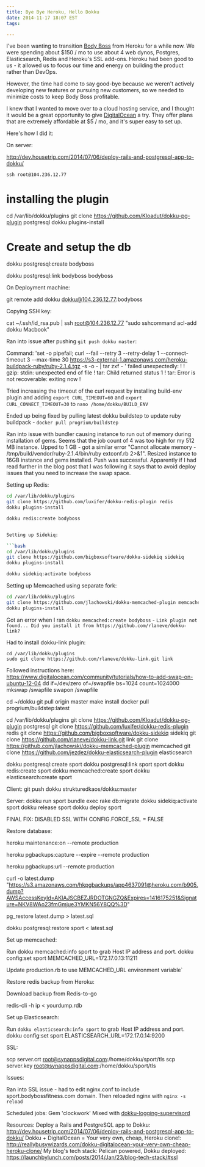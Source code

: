 ```yaml
---
title: Bye Bye Heroku, Hello Dokku
date: 2014-11-17 18:07 EST
tags:

---
```


I've been wanting to transition [Body Boss](https://sport.bodybossfitness.com) from Heroku for a while now. We were spending about $150 / mo to use about 4 web dynos, Postgres, Elasticsearch, Redis and Heroku's SSL add-ons. Heroku had been good to us - it allowed us to focus our time and energy on building the product rather than DevOps.

However, the time had come to say good-bye because we weren't actively developing new features or pursuing new customers, so we needed to minimize costs to keep Body Boss profitable.

I knew that I wanted to move over to a cloud hosting service, and I thought it would be a great opportunity to give [DigitalOcean](https://www.digitalocean.com/) a try. They offer plans that are extremely affordable at $5 / mo, and it's super easy to set up.

Here's how I did it:

On server:

http://dev.housetrip.com/2014/07/06/deploy-rails-and-postgresql-app-to-dokku/

`ssh root@104.236.12.77`


# installing the plugin
cd /var/lib/dokku/plugins
git clone https://github.com/Kloadut/dokku-pg-plugin postgresql
dokku plugins-install

# Create and setup the db
dokku postgresql:create bodyboss

dokku postgresql:link bodyboss bodyboss



On Deployment machine:

git remote add dokku dokku@104.236.12.77:bodyboss


Copying SSH key:

cat ~/.ssh/id_rsa.pub | ssh root@104.236.12.77 "sudo sshcommand acl-add dokku Macbook"


Ran into issue after pushing ``git push dokku master``:

Command: 'set -o pipefail; curl --fail --retry 3 --retry-delay 1 --connect-timeout 3 --max-time 30 https://s3-external-1.amazonaws.com/heroku-buildpack-ruby/ruby-2.1.4.tgz -s -o - | tar zxf - ' failed unexpectedly:
 !
 !     gzip: stdin: unexpected end of file
 !     tar: Child returned status 1
 !     tar: Error is not recoverable: exiting now
 !

Tried increasing the timeout of the curl request by installing build-env plugin and adding ``export CURL_TIMEOUT=60`` and ``export CURL_CONNECT_TIMEOUT=30`` to ``nano /home/dokku/BUILD_ENV``

Ended up being fixed by pulling latest dokku buildstep to update ruby buildpack - ``docker pull progrium/buildstep``

Ran into issue with bundler causing instance to run out of memory during installation of gems. Seems that the job count of 4 was too high for my 512 MB instance. Upped to 1 GB - got a similar error "Cannot allocate memory - /tmp/build/vendor/ruby-2.1.4/bin/ruby extconf.rb  2>&1". Resized instance to 16GB instance and gems installed. Push was successful. Apparently if I had read further in the blog post that I was following it says that to avoid deploy issues that you need to increase the swap space.


Setting up Redis:

```bash
cd /var/lib/dokku/plugins
git clone https://github.com/luxifer/dokku-redis-plugin redis
dokku plugins-install

dokku redis:create bodyboss


Setting up Sidekiq:

```bash
cd /var/lib/dokku/plugins
git clone https://github.com/bigboxsoftware/dokku-sidekiq sidekiq
dokku plugins-install

dokku sidekiq:activate bodyboss
```


Setting up Memcached using separate fork:
```bash
cd /var/lib/dokku/plugins
git clone https://github.com/jlachowski/dokku-memcached-plugin memcached
dokku plugins-install
```

Got an error when I ran ``dokku memcached:create bodyboss`` - ``Link plugin not found... Did you install it from https://github.com/rlaneve/dokku-link?``

Had to install dokku-link plugin:

```
cd /var/lib/dokku/plugins
sudo git clone https://github.com/rlaneve/dokku-link.git link
```

Followed instructions here: https://www.digitalocean.com/community/tutorials/how-to-add-swap-on-ubuntu-12-04
 dd if=/dev/zero of=/swapfile bs=1024 count=1024000
 mkswap /swapfile
 swapon /swapfile

 cd ~/dokku
 git pull origin master
 make install
 docker pull progrium/buildstep:latest


 cd /var/lib/dokku/plugins
 git clone https://github.com/Kloadut/dokku-pg-plugin postgresql
 git clone https://github.com/luxifer/dokku-redis-plugin redis
 git clone https://github.com/bigboxsoftware/dokku-sidekiq sidekiq
 git clone https://github.com/rlaneve/dokku-link.git link
 git clone https://github.com/jlachowski/dokku-memcached-plugin memcached
 git clone https://github.com/jezdez/dokku-elasticsearch-plugin elasticsearch

 dokku postgresql:create sport
 dokku postgresql:link sport sport
 dokku redis:create sport
 dokku memcached:create sport
 dokku elasticsearch:create sport


 Client: git push dokku strukturedkaos/dokku:master

Server:
dokku run sport bundle exec rake db:migrate
dokku sidekiq:activate sport
dokku release sport
dokku deploy sport

FINAL FIX: DISABLED SSL WITH CONFIG.FORCE_SSL = FALSE

Restore database:

  heroku maintenance:on --remote production

  heroku pgbackups:capture --expire --remote production

  heroku pgbackups:url --remote production

 curl -o latest.dump "https://s3.amazonaws.com/hkpgbackups/app4637091@heroku.com/b905.dump?AWSAccessKeyId=AKIAJSCBEZJRDOTGNGZQ&Expires=1416175251&Signature=NKV8WAo23fmGmjue3YMKN56Y8QQ%3D"

 pg_restore latest.dump > latest.sql

 dokku postgresql:restore sport < latest.sql

Set up memcached:

Run dokku memcached:info sport to grab Host IP address and port.
dokku config:set sport MEMCACHED_URL=172.17.0.13:11211

Update production.rb to use MEMCACHED_URL environment variable`

Restore redis backup from Heroku:

Download backup from Redis-to-go

redis-cli -h ip < yourdump.rdb

Set up Elasticsearch:

Run ``dokku elasticsearch:info sport`` to grab Host IP address and port.
dokku config:set sport ELASTICSEARCH_URL=172.17.0.14:9200

SSL:

scp server.crt root@synappsdigital.com:/home/dokku/sport/tls
scp server.key root@synappsdigital.com:/home/dokku/sport/tls

Issues:

Ran into SSL issue - had to edit nginx.conf to include sport.bodybossfitness.com domain. Then reloaded nginx with ``nginx -s reload``

Scheduled jobs:
Gem 'clockwork'
Mixed with [dokku-logging-supervisord](https://github.com/sehrope/dokku-logging-supervisord)

Resources:
Deploy a Rails and PostgreSQL app to Dokku: http://dev.housetrip.com/2014/07/06/deploy-rails-and-postgresql-app-to-dokku/
Dokku + DigitalOcean = Your very own, cheap, Heroku clone!: http://reallybusywizards.com/dokku-digitalocean-your-very-own-cheap-heroku-clone/
My blog's tech stack: Pelican powered, Dokku deployed: https://launchbylunch.com/posts/2014/Jan/23/blog-tech-stack/#ssl

